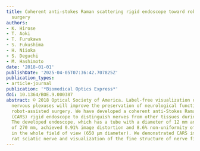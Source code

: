 ```yaml
---
title: Coherent anti-stokes Raman scattering rigid endoscope toward robot-assisted
  surgery
authors:
- K. Hirose
- T. Aoki
- T. Furukawa
- S. Fukushima
- H. Niioka
- S. Deguchi
- M. Hashimoto
date: '2018-01-01'
publishDate: '2025-04-05T07:36:42.707825Z'
publication_types:
- article-journal
publication: '*Biomedical Optics Express*'
doi: 10.1364/BOE.9.000387
abstract: © 2018 Optical Society of America. Label-free visualization of nerves and
  nervous plexuses will improve the preservation of neurological functions in nerve-sparing
  robot-assisted surgery. We have developed a coherent anti-Stokes Raman scattering
  (CARS) rigid endoscope to distinguish nerves from other tissues during surgery.
  The developed endoscope, which has a tube with a diameter of 12 mm and a length
  of 270 mm, achieved 0.91% image distortion and 8.6% non-uniformity of CARS intensity
  in the whole field of view (650 µm diameter). We demonstrated CARS imaging of a
  rat sciatic nerve and visualization of the fine structure of nerve fibers.
---
```

